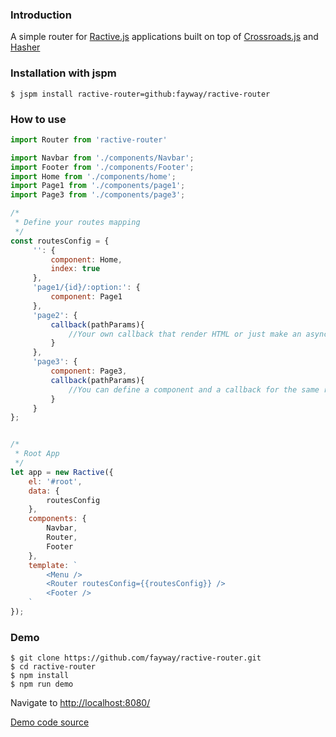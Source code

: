 ### Introduction

A simple router for [Ractive.js](http://www.ractivejs.org/) applications built on top of [Crossroads.js](https://millermedeiros.github.io/crossroads.js/) and [Hasher](https://github.com/millermedeiros/Hasher)

### Installation with jspm

    $ jspm install ractive-router=github:fayway/ractive-router

### How to use

```js
import Router from 'ractive-router'

import Navbar from './components/Navbar';
import Footer from './components/Footer';
import Home from './components/home';
import Page1 from './components/page1';
import Page3 from './components/page3';

/*
 * Define your routes mapping
 */
const routesConfig = {
     '': {
         component: Home,
         index: true
     },
     'page1/{id}/:option:': {
         component: Page1
     },
     'page2': {
         callback(pathParams){
             //Your own callback that render HTML or just make an async call
         }
     },
     'page3': {
         component: Page3,
         callback(pathParams){
             //You can define a component and a callback for the same route, the callback will be executed in the oncomplete lifecycle event of the component
         }
     }
};


/*
 * Root App
 */
let app = new Ractive({
    el: '#root',
    data: {
        routesConfig
    },
    components: {
        Navbar,
        Router,
        Footer
    },
    template: `
        <Menu />
        <Router routesConfig={{routesConfig}} />
        <Footer />
    `
});
```

### Demo

    $ git clone https://github.com/fayway/ractive-router.git
    $ cd ractive-router
    $ npm install
    $ npm run demo

Navigate to [http://localhost:8080/](http://localhost:8080/)

[Demo code source](https://github.com/fayway/ractive-router/tree/master/demo)
